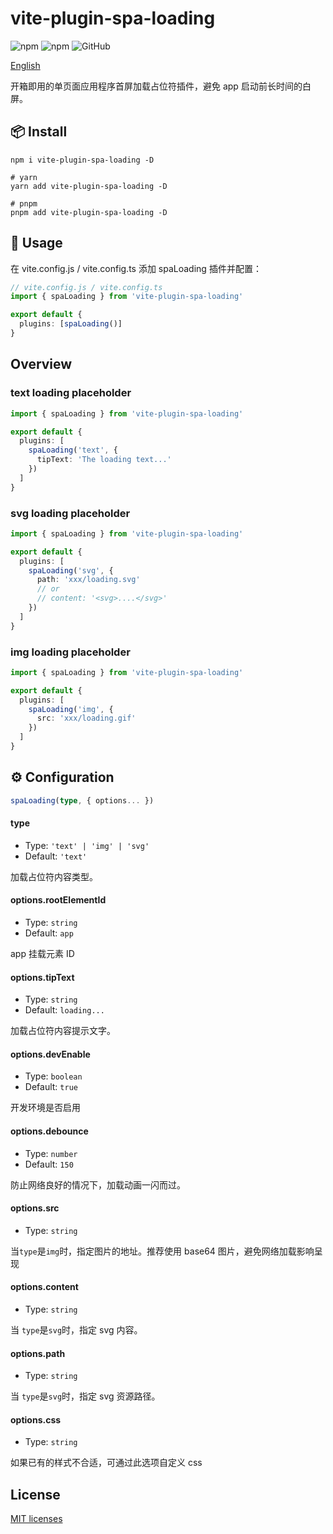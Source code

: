 # vite-plugin-spa-loading

![npm](https://img.shields.io/npm/v/vite-plugin-spa-loading?style=flat-square)
![npm](https://img.shields.io/npm/dm/vite-plugin-spa-loading?style=flat-square)
![GitHub](https://img.shields.io/github/license/yue1123/vite-plugin-spa-loading?style=flat-square)

[English](./README.md)

开箱即用的单页面应用程序首屏加载占位符插件，避免 app 启动前长时间的白屏。

## 📦 Install

```shell
npm i vite-plugin-spa-loading -D

# yarn
yarn add vite-plugin-spa-loading -D

# pnpm
pnpm add vite-plugin-spa-loading -D
```

## 🦄 Usage

在 vite.config.js / vite.config.ts 添加 spaLoading 插件并配置：

```ts
// vite.config.js / vite.config.ts
import { spaLoading } from 'vite-plugin-spa-loading'

export default {
  plugins: [spaLoading()]
}
```

## Overview

### text loading placeholder

```ts
import { spaLoading } from 'vite-plugin-spa-loading'

export default {
  plugins: [
    spaLoading('text', {
      tipText: 'The loading text...'
    })
  ]
}
```

### svg loading placeholder

```ts
import { spaLoading } from 'vite-plugin-spa-loading'

export default {
  plugins: [
    spaLoading('svg', {
      path: 'xxx/loading.svg'
      // or
      // content: '<svg>....</svg>'
    })
  ]
}
```

### img loading placeholder

```ts
import { spaLoading } from 'vite-plugin-spa-loading'

export default {
  plugins: [
    spaLoading('img', {
      src: 'xxx/loading.gif'
    })
  ]
}
```

## ⚙️ Configuration

```ts
spaLoading(type, { options... })
```

#### type

- Type: `'text' | 'img' | 'svg'`
- Default: `'text'`

加载占位符内容类型。

#### options.rootElementId

- Type: `string`
- Default: `app`

app 挂载元素 ID

#### options.tipText

- Type: `string`
- Default: `loading...`

加载占位符内容提示文字。

#### options.devEnable

- Type: `boolean`
- Default: `true`

开发环境是否启用

#### options.debounce

- Type: `number`
- Default: `150`

防止网络良好的情况下，加载动画一闪而过。

#### options.src

- Type: `string`

当`type`是`img`时，指定图片的地址。推荐使用 base64 图片，避免网络加载影响呈现

#### options.content

- Type: `string`

当 `type`是`svg`时，指定 svg 内容。

#### options.path

- Type: `string`

当 `type`是`svg`时，指定 svg 资源路径。

#### options.css

- Type: `string`

如果已有的样式不合适，可通过此选项自定义 css

## License

[MIT licenses](https://opensource.org/licenses/MIT)
